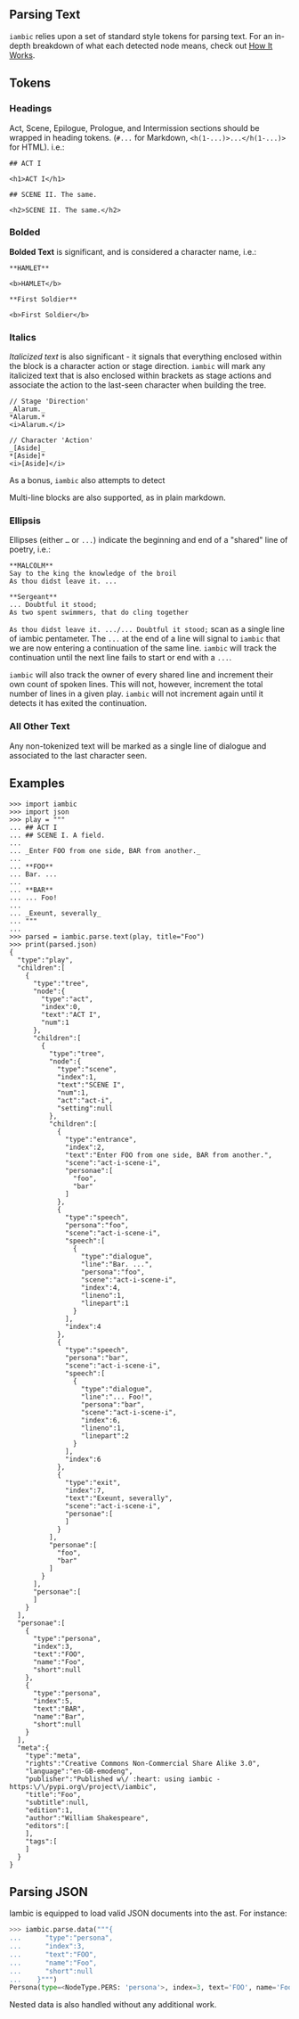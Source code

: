 ## Parsing Text
`iambic` relies upon a set of standard style tokens for parsing text.
For an in-depth breakdown of what each detected node means, check out
[How It Works](../how-it-works.md).

## Tokens

### Headings
Act, Scene, Epilogue, Prologue, and Intermission sections should be
wrapped in heading tokens. (`#...` for Markdown,
`<h(1-...)>...</h(1-...)>` for HTML). i.e.:
    
    ## ACT I
    
    <h1>ACT I</h1>
    
    ## SCENE II. The same.
    
    <h2>SCENE II. The same.</h2>



### Bolded
**Bolded Text** is significant, and is considered a character name,
i.e.:
    
    **HAMLET**
    
    <b>HAMLET</b>
    
    **First Soldier**
    
    <b>First Soldier</b>

### Italics
_Italicized text_ is also significant - it signals that everything
enclosed within the block is a character action or stage direction.
`iambic` will mark any italicized text that is also enclosed within
brackets as stage actions and associate the action to the last-seen
character when building the tree.

    // Stage 'Direction'
    _Alarum._
    *Alarum.*
    <i>Alarum.</i>
    
    // Character 'Action'
    _[Aside]_
    *[Aside]*
    <i>[Aside]</i>
    
As a bonus, `iambic` also attempts to detect 
    
Multi-line blocks are also supported, as in plain markdown.


### Ellipsis
Ellipses (either `…` or `...`) indicate the beginning and end of a
"shared" line of poetry, i.e.:

    **MALCOLM**
    Say to the king the knowledge of the broil  
    As thou didst leave it. ...
    
    **Sergeant**  
    ... Doubtful it stood;  
    As two spent swimmers, that do cling together  

`As thou didst leave it. .../... Doubtful it stood;` scan as a single
line of iambic pentameter. The `...` at the end of a line will signal
to `iambic` that we are now entering a continuation of the same line.
`iambic` will track the continuation until the next line fails to
start or end with a `...`. 

`iambic` will also track the owner of every shared line and increment
their own count of spoken lines. This will not, however, increment the
total number of lines in a given play. `iambic` will not increment
again until it detects it has exited the continuation.

    
### All Other Text
Any non-tokenized text will be marked as a single line of dialogue and
associated to the last character seen.


## Examples

```
>>> import iambic
>>> import json
>>> play = """
... ## ACT I
... ## SCENE I. A field.
...
... _Enter FOO from one side, BAR from another._
...
... **FOO**
... Bar. ...
...
... **BAR**
... ... Foo!
...
... _Exeunt, severally_
... """
...
>>> parsed = iambic.parse.text(play, title="Foo")
>>> print(parsed.json)
{
  "type":"play",
  "children":[
    {
      "type":"tree",
      "node":{
        "type":"act",
        "index":0,
        "text":"ACT I",
        "num":1
      },
      "children":[
        {
          "type":"tree",
          "node":{
            "type":"scene",
            "index":1,
            "text":"SCENE I",
            "num":1,
            "act":"act-i",
            "setting":null
          },
          "children":[
            {
              "type":"entrance",
              "index":2,
              "text":"Enter FOO from one side, BAR from another.",
              "scene":"act-i-scene-i",
              "personae":[
                "foo",
                "bar"
              ]
            },
            {
              "type":"speech",
              "persona":"foo",
              "scene":"act-i-scene-i",
              "speech":[
                {
                  "type":"dialogue",
                  "line":"Bar. ...",
                  "persona":"foo",
                  "scene":"act-i-scene-i",
                  "index":4,
                  "lineno":1,
                  "linepart":1
                }
              ],
              "index":4
            },
            {
              "type":"speech",
              "persona":"bar",
              "scene":"act-i-scene-i",
              "speech":[
                {
                  "type":"dialogue",
                  "line":"... Foo!",
                  "persona":"bar",
                  "scene":"act-i-scene-i",
                  "index":6,
                  "lineno":1,
                  "linepart":2
                }
              ],
              "index":6
            },
            {
              "type":"exit",
              "index":7,
              "text":"Exeunt, severally",
              "scene":"act-i-scene-i",
              "personae":[
              ]
            }
          ],
          "personae":[
            "foo",
            "bar"
          ]
        }
      ],
      "personae":[
      ]
    }
  ],
  "personae":[
    {
      "type":"persona",
      "index":3,
      "text":"FOO",
      "name":"Foo",
      "short":null
    },
    {
      "type":"persona",
      "index":5,
      "text":"BAR",
      "name":"Bar",
      "short":null
    }
  ],
  "meta":{
    "type":"meta",
    "rights":"Creative Commons Non-Commercial Share Alike 3.0",
    "language":"en-GB-emodeng",
    "publisher":"Published w\/ :heart: using iambic - https:\/\/pypi.org\/project\/iambic",
    "title":"Foo",
    "subtitle":null,
    "edition":1,
    "author":"William Shakespeare",
    "editors":[
    ],
    "tags":[
    ]
  }
}
```


## Parsing JSON
Iambic is equipped to load valid JSON documents into the ast. For
instance:

```python
>>> iambic.parse.data("""{
...      "type":"persona",
...      "index":3,
...      "text":"FOO",
...      "name":"Foo",
...      "short":null
...    }""")
Persona(type=<NodeType.PERS: 'persona'>, index=3, text='FOO', name='Foo', short=None)
```

Nested data is also handled without any additional work.
